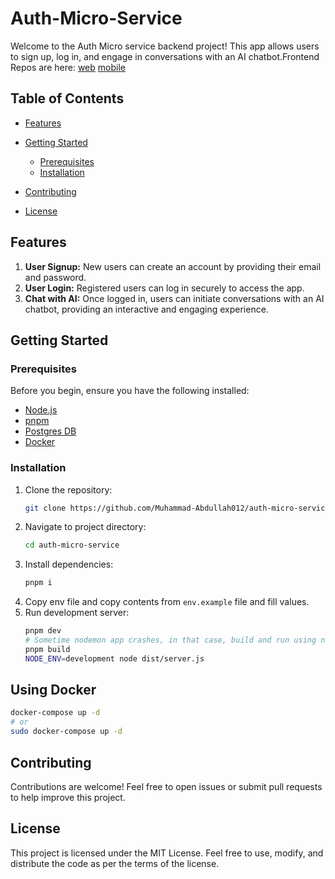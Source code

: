 # Auth-Micro-Service

Welcome to the Auth Micro service backend project! This app allows users to sign up, log in, and engage in conversations with an AI chatbot.Frontend Repos are here: [web](https://github.com/Muhammad-Abdullah012/auth-micro-service-frontend.git) [mobile](https://github.com/Muhammad-Abdullah012/auth-micro-service-mobile.git)

## Table of Contents

- [Features](#features)
- [Getting Started](#getting-started)
  - [Prerequisites](#prerequisites)
  - [Installation](#installation)

- [Contributing](#contributing)
- [License](#license)

## Features

1. **User Signup:** New users can create an account by providing their email and password.
2. **User Login:** Registered users can log in securely to access the app.
3. **Chat with AI:** Once logged in, users can initiate conversations with an AI chatbot, providing an interactive and engaging experience.

## Getting Started

### Prerequisites

Before you begin, ensure you have the following installed:

- [Node.js](https://nodejs.org/)
- [pnpm](https://pnpm.io/)
- [Postgres DB](https://www.postgresql.org/)
- [Docker](https://www.docker.com/)

### Installation

1. Clone the repository:
   ```bash
   git clone https://github.com/Muhammad-Abdullah012/auth-micro-service.git
   ```
2. Navigate to project directory:
   ```bash
   cd auth-micro-service
   ```
3. Install dependencies:
   ```bash
   pnpm i
   ```
4. Copy env file and copy contents from `env.example` file and fill values. 
5. Run development server:
    ```bash
    pnpm dev
    # Sometime nodemon app crashes, in that case, build and run using node. (Note: Hot reload not supported with below command. You have to re-run these on every code change to take effect.) 
    pnpm build
    NODE_ENV=development node dist/server.js
    ```
## Using Docker
```bash
docker-compose up -d
# or
sudo docker-compose up -d
```


## Contributing

Contributions are welcome! Feel free to open issues or submit pull requests to help improve this project.

## License

This project is licensed under the MIT License. Feel free to use, modify, and distribute the code as per the terms of the license.